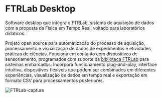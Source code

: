 # FTRLab Desktop

Software desktop que integra o FTRLab, sistema de aquisição de dados com a proposta da Física em Tempo Real, voltado para laboratórios didáticos.

Projeto open source para automatização do processo de aquisição, processamento e visualizaçao de dados de experimentos e etividades práticas de ciências.
Funciona em conjunto com dispositivos de sensoriamento, programados com suporte da [biblioteca FTRLab](https://github.com/renanrms/FTR-Lab-Embarcado) para sistemas embarcados.
Incorpora funcionamento plug-and-play, interface intuitiva, dispositivos flexíveis que podem ser combinados em diferentes experiências, visualização de dados em tempo real e exportação em formato CSV para processamentos posteriores.

![FTRLab-capture](https://github.com/renanrms/FTR-Lab-Desktop/assets/34728048/1f13aac2-9ab7-46ff-a878-427f1b03c6b2)
